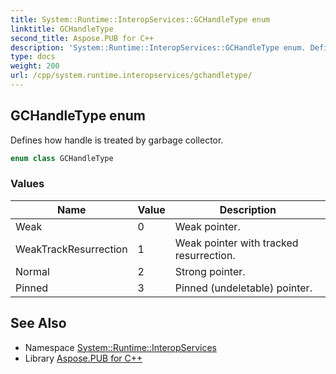 ```yaml
---
title: System::Runtime::InteropServices::GCHandleType enum
linktitle: GCHandleType
second_title: Aspose.PUB for C++
description: 'System::Runtime::InteropServices::GCHandleType enum. Defines how handle is treated by garbage collector in C++.'
type: docs
weight: 200
url: /cpp/system.runtime.interopservices/gchandletype/
---
```

## GCHandleType enum


Defines how handle is treated by garbage collector.

```cpp
enum class GCHandleType
```

### Values

| Name | Value | Description |
| --- | --- | --- |
| Weak | 0 | Weak pointer. |
| WeakTrackResurrection | 1 | Weak pointer with tracked resurrection. |
| Normal | 2 | Strong pointer. |
| Pinned | 3 | Pinned (undeletable) pointer. |

## See Also

* Namespace [System::Runtime::InteropServices](../)
* Library [Aspose.PUB for C++](../../)
